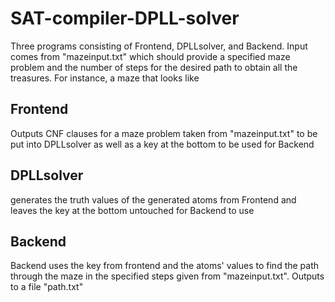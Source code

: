 # SAT-compiler-DPLL-solver
Three programs consisting of Frontend, DPLLsolver, and Backend. 
Input comes from "mazeinput.txt" which should provide a specified maze problem and the number of steps for the desired path to obtain all the treasures. For instance, a maze that looks like 
## Frontend 
Outputs CNF clauses for a maze problem taken from "mazeinput.txt" to be put into DPLLsolver as well as a key at the bottom to be used for Backend
## DPLLsolver
generates the truth values of the generated atoms from Frontend and leaves the key at the bottom untouched for Backend to use
## Backend
Backend uses the key from frontend and the atoms' values to find the path through the maze in the specified steps given from "mazeinput.txt". 
Outputs to a file "path.txt"
